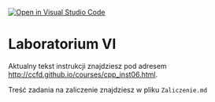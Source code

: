 [![Open in Visual Studio Code](https://classroom.github.com/assets/open-in-vscode-c66648af7eb3fe8bc4f294546bfd86ef473780cde1dea487d3c4ff354943c9ae.svg)](https://classroom.github.com/online_ide?assignment_repo_id=9621413&assignment_repo_type=AssignmentRepo)
# Laboratorium VI

Aktualny tekst instrukcji znajdziesz pod adresem <http://ccfd.github.io/courses/cpp_inst06.html>.

Treść zadania na zaliczenie znajdziesz w pliku `Zaliczenie.md`
